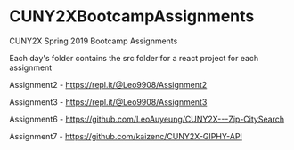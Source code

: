 # CUNY2XBootcampAssignments
CUNY2X Spring 2019 Bootcamp Assignments

Each day's folder contains the src folder for a react project for each assignment

Assignment2 - https://repl.it/@Leo9908/Assignment2

Assignment3 - https://repl.it/@Leo9908/Assignment3

Assignment6 - https://github.com/LeoAuyeung/CUNY2X---Zip-CitySearch

Assignment7 - https://github.com/kaizenc/CUNY2X-GIPHY-API
